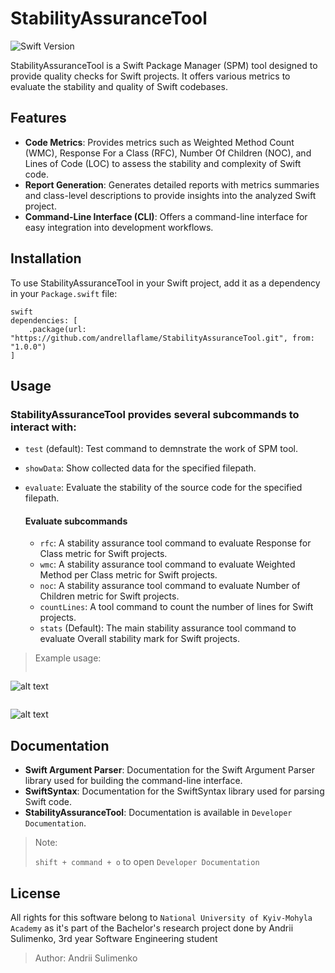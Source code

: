 # StabilityAssuranceTool

![Swift Version](https://img.shields.io/badge/Swift-4.2-orange.svg)

StabilityAssuranceTool is a Swift Package Manager (SPM) tool designed to provide quality checks for Swift projects. It offers various metrics to evaluate the stability and quality of Swift codebases.

## Features

- **Code Metrics**: Provides metrics such as Weighted Method Count (WMC), Response For a Class (RFC), Number Of Children (NOC), and Lines of Code (LOC) to assess the stability and complexity of Swift code.
- **Report Generation**: Generates detailed reports with metrics summaries and class-level descriptions to provide insights into the analyzed Swift project.
- **Command-Line Interface (CLI)**: Offers a command-line interface for easy integration into development workflows.

## Installation

To use StabilityAssuranceTool in your Swift project, add it as a dependency in your `Package.swift` file:

```
swift
dependencies: [
    .package(url: "https://github.com/andrellaflame/StabilityAssuranceTool.git", from: "1.0.0")
]
```

## Usage

### StabilityAssuranceTool provides several subcommands to interact with:

- ```test``` (default): Test command to demnstrate the work of SPM tool.
- ```showData```: Show collected data for the specified filepath.
- ```evaluate```: Evaluate the stability of the source code for the specified filepath.
    
    #### Evaluate subcommands
    
    - ```rfc```: A stability assurance tool command to evaluate Response for Class metric for Swift projects.
    - ```wmc```: A stability assurance tool command to evaluate Weighted Method per Class metric for Swift projects.
    - ```noc```: A stability assurance tool command to evaluate Number of Children metric for Swift projects.
    - ```countLines```: A tool command to count the number of lines for Swift projects.
    - ```stats``` (Default): The main stability assurance tool command to evaluate Overall stability mark for Swift projects.

> Example usage: 
>
> ```$ swift run sat test
![alt text](https://github.com/andrellaflame/StabilityAssuranceTool/blob/main/Sources/Utilities/TestCommandExample.png?raw=true)
> ```$ swift run sat evaluate
![alt text](https://github.com/andrellaflame/StabilityAssuranceTool/blob/main/Sources/Utilities/EvaluateCommandExample.png?raw=true)


## Documentation

- **Swift Argument Parser**: Documentation for the Swift Argument Parser library used for building the command-line interface.
- **SwiftSyntax**: Documentation for the SwiftSyntax library used for parsing Swift code.
- **StabilityAssuranceTool**: Documentation is available in `Developer Documentation`.

> Note: 
>
> ```shift + command + o``` to open `Developer Documentation`

## License

All rights for this software belong to `National University of Kyiv-Mohyla Academy` as it's part of the Bachelor's research project done by Andrii Sulimenko, 3rd year Software Engineering student

> Author: Andrii Sulimenko
